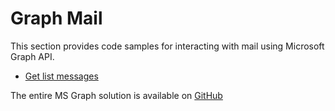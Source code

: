 # Graph Mail

This section provides code samples for interacting with mail using Microsoft Graph API.

- [Get list messages](<./Graph Mail/Get list messages.md>)

The entire MS Graph solution is available on <a href="https://github.com/jigx-com/jigx-samples/tree/main/quickstart/jigx-MS-Graph-demonstrator." target="_blank">GitHub</a>
